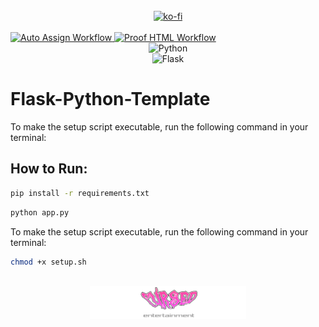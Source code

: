   <br>
<div align="center">
  <a href="https://ko-fi.com/cursedentertainment">
    <img src="https://ko-fi.com/img/githubbutton_sm.svg" alt="ko-fi" style="width: 20%;"/>
  </a>
</div>
  <br>

<a href="https://github.com/CursedPrograms/Flask-Python-Template/actions/workflows/auto-assign.yml">
    <img class="workflow-badge workflow-success" src="https://github.com/Cursed-Entertainment/Image-Uploader-Resizer/actions/workflows/auto-assign.yml/badge.svg" alt="Auto Assign Workflow">
</a>

<a href="https://github.com/CursedPrograms/Flask-Python-Template/actions/workflows/proof-html.yml">
    <img class="workflow-badge workflow-success" src="https://github.com/Cursed-Entertainment/Image-Uploader-Resizer/actions/workflows/proof-html.yml/badge.svg" alt="Proof HTML Workflow">
</a>

<div align="center">
  <img alt="Python" src="https://img.shields.io/badge/python%20-%23323330.svg?&style=for-the-badge&logo=python&logoColor=white"/>
</div>

<div align="center">
  <img alt="Flask" src="https://img.shields.io/badge/flask%20-%23323330.svg?&style=for-the-badge&logo=flaks&logoColor=white"/>
</div>

# Flask-Python-Template

To make the setup script executable, run the following command in your terminal:

## How to Run:
```bash
pip install -r requirements.txt
```
```bash
python app.py
```
To make the setup script executable, run the following command in your terminal:
```bash
chmod +x setup.sh
```
<br>
<div align="center">
<a href="https://cursed-entertainment.itch.io/" target="_blank">
    <img src="https://github.com/CursedPrograms/cursedentertainment/raw/main/images/logos/logo-wide-grey.png"
        alt="CursedEntertainment Logo" style="width:250px;">
</a>
</div>
